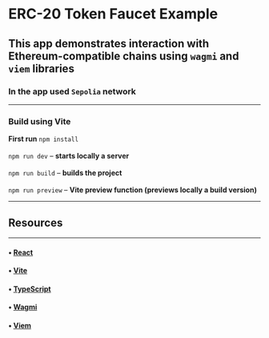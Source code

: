 # ERC-20 Token Faucet Example
## This app demonstrates interaction with Ethereum-compatible chains using `wagmi` and `viem` libraries
### In the app used `Sepolia` network

[comment]: <> (### [Demo]&#40;https://google.com/&#41;)
<hr/>

### Build using Vite

**First run** `npm install`
<br/>
<br/>
`npm run dev` &ndash; **starts locally a server**
<br/>
<br/>
`npm run build` &ndash; **builds the project**
<br/>
<br/>
`npm run preview` &ndash; **Vite preview function (previews locally a build version)**

<hr/>

## Resources
<hr/>

#### • [React](https://reactjs.org/docs/getting-started.html)
#### • [Vite](https://vitejs.dev/guide/)
#### • [TypeScript](https://www.typescriptlang.org/docs/)
#### • [Wagmi](https://wagmi.sh/react/api/hooks)
#### • [Viem](https://viem.sh/docs/getting-started)
